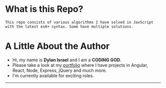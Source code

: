 # What is this Repo?
    This repo consists of various algorithms I have solved in JavScript with the latest es6+ syntax. Some have multiple solutions.

# A Little About the Author
* Hi, my name is **Dylan Israel** and I am a **CODING GOD**.
* Please take a look at my [portfolio](https://www.YouTube.com/CodingTutorials360) where I have projects in Angular, React, Node, Express, jQuery and much more.
* I'm currently available for exciting roles. 

---

